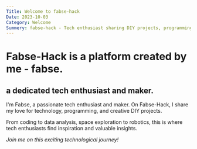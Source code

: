 ```yaml
---
Title: Welcome to fabse-hack
Date: 2023-10-03
Category: Welcome
Summery: fabse-hack - Tech enthusiast sharing DIY projects, programming, and innovation passion.
---
```



# Fabse-Hack is a platform created by me - fabse.
## a dedicated tech enthusiast and maker. 

I'm Fabse, a passionate tech enthusiast and maker. 
On Fabse-Hack, I share my love for technology, programming, and creative DIY projects. 

From coding to data analysis, space exploration to robotics, this is where tech enthusiasts find inspiration and valuable insights. 


*Join me on this exciting technological journey!*